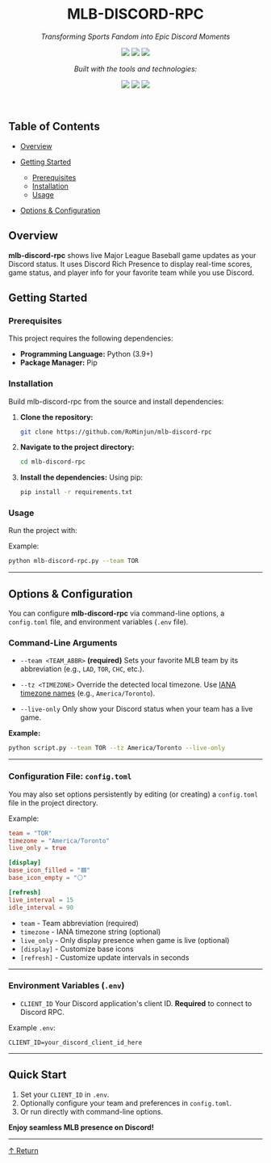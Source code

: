 <div align="center">

# MLB-DISCORD-RPC

*Transforming Sports Fandom into Epic Discord Moments*

<p>
  <img src="https://img.shields.io/badge/last%20commit-today-brightgreen" />
  <img src="https://img.shields.io/badge/python-100.0%25-blue" />
  <img src="https://img.shields.io/badge/languages-1-lightgrey" />
</p>

*Built with the tools and technologies:*

<p>
  <img src="https://img.shields.io/badge/Markdown-informational?logo=markdown" />
  <img src="https://img.shields.io/badge/Python-blue?logo=python" />
  <img src="https://img.shields.io/badge/GitHub%20Actions-blue?logo=github-actions" />
</p>

</div>

<br>

## Table of Contents
* [Overview](#overview)
* [Getting Started](#getting-started)

  * [Prerequisites](#prerequisites)
  * [Installation](#installation)
  * [Usage](#usage)
* [Options & Configuration](#options--configuration)

## Overview
**mlb-discord-rpc** shows live Major League Baseball game updates as your Discord status. It uses Discord Rich Presence to display real-time scores, game status, and player info for your favorite team while you use Discord.

## Getting Started

### Prerequisites

This project requires the following dependencies:

* **Programming Language:** Python (3.9+)
* **Package Manager:** Pip

### Installation

Build mlb-discord-rpc from the source and install dependencies:

1. **Clone the repository:**

   ```sh
   git clone https://github.com/RoMinjun/mlb-discord-rpc
   ```

2. **Navigate to the project directory:**

   ```sh
   cd mlb-discord-rpc
   ```

3. **Install the dependencies:**
   Using pip:

   ```sh
   pip install -r requirements.txt
   ```

### Usage

Run the project with:

Example:

```sh
python mlb-discord-rpc.py --team TOR
```

---

## Options & Configuration

You can configure **mlb-discord-rpc** via command-line options, a `config.toml` file, and environment variables (`.env` file).

### Command-Line Arguments

* `--team <TEAM_ABBR>`
  **(required)** Sets your favorite MLB team by its abbreviation (e.g., `LAD`, `TOR`, `CHC`, etc.).

* `--tz <TIMEZONE>`
  Override the detected local timezone. Use [IANA timezone names](https://en.wikipedia.org/wiki/List_of_tz_database_time_zones) (e.g., `America/Toronto`).

* `--live-only`
  Only show your Discord status when your team has a live game.

**Example:**

```sh
python script.py --team TOR --tz America/Toronto --live-only
```

---

### Configuration File: `config.toml`

You may also set options persistently by editing (or creating) a `config.toml` file in the project directory.

Example:

```toml
team = "TOR"
timezone = "America/Toronto"
live_only = true

[display]
base_icon_filled = "🟦"
base_icon_empty = "⚪"

[refresh]
live_interval = 15
idle_interval = 90
```

* `team` - Team abbreviation (required)
* `timezone` - IANA timezone string (optional)
* `live_only` - Only display presence when game is live (optional)
* `[display]` - Customize base icons
* `[refresh]` - Customize update intervals in seconds

---

### Environment Variables (`.env`)

* `CLIENT_ID`
  Your Discord application's client ID. **Required** to connect to Discord RPC.

Example `.env`:

```
CLIENT_ID=your_discord_client_id_here
```

---

## Quick Start

1. Set your `CLIENT_ID` in `.env`.
2. Optionally configure your team and preferences in `config.toml`.
3. Or run directly with command-line options.

**Enjoy seamless MLB presence on Discord!**

---

[↑ Return](#table-of-contents)
